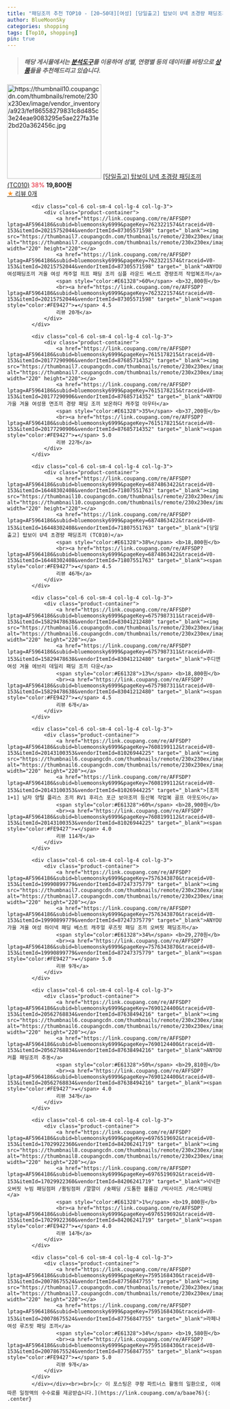 ```yaml
---
title: "패딩조끼 추천 TOP10 - [20~50대][여성] [당일출고] 탑보이 U넥 초경량 패딩조끼 (TC010)"
author: BlueMoonSky
categories: shopping
tags: [Top10, shopping]
pin: true
---
```


> ##### 해당 게시물에서는 [**분석도구**](https://itemscout.io/)를 이용하여 **성별**, **연령별** 등의 데이터를 바탕으로 [**상품**](https://link.coupang.com/a/baae76)들을 추천해드리고 있습니다.
<div class="container"><div class="row">
            <div class="col-6 col-sm-4 col-lg-4 col-lg-3">
                <div class="product-container">
                    <a href="https://link.coupang.com/re/AFFSDP?lptag=AF5964186&subid=bluemoonsky6999&pageKey=6874863422&traceid=V0-153&itemId=16458458879&vendorItemId=83648557578" target="_blank"><img src="https://thumbnail10.coupangcdn.com/thumbnails/remote/230x230ex/image/vendor_inventory/a923/fef86558279831c8d485c3e24eae9083295e5ae227fa31e2bd20a362456c.jpg" alt="https://thumbnail10.coupangcdn.com/thumbnails/remote/230x230ex/image/vendor_inventory/a923/fef86558279831c8d485c3e24eae9083295e5ae227fa31e2bd20a362456c.jpg" width="220" height="220"></a>
                    <a href="https://link.coupang.com/re/AFFSDP?lptag=AF5964186&subid=bluemoonsky6999&pageKey=6874863422&traceid=V0-153&itemId=16458458879&vendorItemId=83648557578" target="_blank">[당일출고] 탑보이 U넥 초경량 패딩조끼 (TC010)</a>
                    <span style="color:#E61328">38%</span> <b>19,800원</b>
                    <br><a href="https://link.coupang.com/re/AFFSDP?lptag=AF5964186&subid=bluemoonsky6999&pageKey=6874863422&traceid=V0-153&itemId=16458458879&vendorItemId=83648557578" target="_blank"><span style="color:#FE9427">★</span> 
                    리뷰 0개</a>
                </div>
            </div>
            
            <div class="col-6 col-sm-4 col-lg-4 col-lg-3">
                <div class="product-container">
                    <a href="https://link.coupang.com/re/AFFSDP?lptag=AF5964186&subid=bluemoonsky6999&pageKey=7623221574&traceid=V0-153&itemId=20215752044&vendorItemId=87305571598" target="_blank"><img src="https://thumbnail7.coupangcdn.com/thumbnails/remote/230x230ex/image/vendor_inventory/57a3/15d98ab9628cc7b08a4f5feeb291ffb3b91c0f107a8d777120b6c9da285d.jpg" alt="https://thumbnail7.coupangcdn.com/thumbnails/remote/230x230ex/image/vendor_inventory/57a3/15d98ab9628cc7b08a4f5feeb291ffb3b91c0f107a8d777120b6c9da285d.jpg" width="220" height="220"></a>
                    <a href="https://link.coupang.com/re/AFFSDP?lptag=AF5964186&subid=bluemoonsky6999&pageKey=7623221574&traceid=V0-153&itemId=20215752044&vendorItemId=87305571598" target="_blank">ANYOU 여성패딩조끼 겨울 여성 캐주얼 히프 패딩 조끼 심플 라운드 베스트 경량조끼 작업복조끼</a>
                    <span style="color:#E61328">60%</span> <b>32,800원</b>
                    <br><a href="https://link.coupang.com/re/AFFSDP?lptag=AF5964186&subid=bluemoonsky6999&pageKey=7623221574&traceid=V0-153&itemId=20215752044&vendorItemId=87305571598" target="_blank"><span style="color:#FE9427">★</span> 4.5
                    리뷰 20개</a>
                </div>
            </div>
            
            <div class="col-6 col-sm-4 col-lg-4 col-lg-3">
                <div class="product-container">
                    <a href="https://link.coupang.com/re/AFFSDP?lptag=AF5964186&subid=bluemoonsky6999&pageKey=7615178215&traceid=V0-153&itemId=20177290906&vendorItemId=87685714352" target="_blank"><img src="https://thumbnail7.coupangcdn.com/thumbnails/remote/230x230ex/image/vendor_inventory/a0d9/f7283549308726941b7a0eef256ca41183e423aed89d6ae757ea1026da57.jpg" alt="https://thumbnail7.coupangcdn.com/thumbnails/remote/230x230ex/image/vendor_inventory/a0d9/f7283549308726941b7a0eef256ca41183e423aed89d6ae757ea1026da57.jpg" width="220" height="220"></a>
                    <a href="https://link.coupang.com/re/AFFSDP?lptag=AF5964186&subid=bluemoonsky6999&pageKey=7615178215&traceid=V0-153&itemId=20177290906&vendorItemId=87685714352" target="_blank">ANYOU 가을 겨울 여성용 면조끼 경량 패딩 조끼 보온하다 캐주얼 아우터</a>
                    <span style="color:#E61328">35%</span> <b>37,200원</b>
                    <br><a href="https://link.coupang.com/re/AFFSDP?lptag=AF5964186&subid=bluemoonsky6999&pageKey=7615178215&traceid=V0-153&itemId=20177290906&vendorItemId=87685714352" target="_blank"><span style="color:#FE9427">★</span> 5.0
                    리뷰 22개</a>
                </div>
            </div>
            
            <div class="col-6 col-sm-4 col-lg-4 col-lg-3">
                <div class="product-container">
                    <a href="https://link.coupang.com/re/AFFSDP?lptag=AF5964186&subid=bluemoonsky6999&pageKey=6874863422&traceid=V0-153&itemId=16448302408&vendorItemId=71807551763" target="_blank"><img src="https://thumbnail10.coupangcdn.com/thumbnails/remote/230x230ex/image/vendor_inventory/a923/fef86558279831c8d485c3e24eae9083295e5ae227fa31e2bd20a362456c.jpg" alt="https://thumbnail10.coupangcdn.com/thumbnails/remote/230x230ex/image/vendor_inventory/a923/fef86558279831c8d485c3e24eae9083295e5ae227fa31e2bd20a362456c.jpg" width="220" height="220"></a>
                    <a href="https://link.coupang.com/re/AFFSDP?lptag=AF5964186&subid=bluemoonsky6999&pageKey=6874863422&traceid=V0-153&itemId=16448302408&vendorItemId=71807551763" target="_blank">[당일출고] 탑보이 U넥 초경량 패딩조끼 (TC010)</a>
                    <span style="color:#E61328">38%</span> <b>18,800원</b>
                    <br><a href="https://link.coupang.com/re/AFFSDP?lptag=AF5964186&subid=bluemoonsky6999&pageKey=6874863422&traceid=V0-153&itemId=16448302408&vendorItemId=71807551763" target="_blank"><span style="color:#FE9427">★</span> 4.5
                    리뷰 46개</a>
                </div>
            </div>
            
            <div class="col-6 col-sm-4 col-lg-4 col-lg-3">
                <div class="product-container">
                    <a href="https://link.coupang.com/re/AFFSDP?lptag=AF5964186&subid=bluemoonsky6999&pageKey=6757987311&traceid=V0-153&itemId=15829478638&vendorItemId=83041212480" target="_blank"><img src="https://thumbnail6.coupangcdn.com/thumbnails/remote/230x230ex/image/vendor_inventory/3cf3/93122c348bb0b50590dff67b8dfce9f1d04be41c38436179d2f2cb69650e.jpg" alt="https://thumbnail6.coupangcdn.com/thumbnails/remote/230x230ex/image/vendor_inventory/3cf3/93122c348bb0b50590dff67b8dfce9f1d04be41c38436179d2f2cb69650e.jpg" width="220" height="220"></a>
                    <a href="https://link.coupang.com/re/AFFSDP?lptag=AF5964186&subid=bluemoonsky6999&pageKey=6757987311&traceid=V0-153&itemId=15829478638&vendorItemId=83041212480" target="_blank">주디앤 여성 겨울 에브리 데일리 패딩 조끼 다운</a>
                    <span style="color:#E61328">13%</span> <b>18,800원</b>
                    <br><a href="https://link.coupang.com/re/AFFSDP?lptag=AF5964186&subid=bluemoonsky6999&pageKey=6757987311&traceid=V0-153&itemId=15829478638&vendorItemId=83041212480" target="_blank"><span style="color:#FE9427">★</span> 4.5
                    리뷰 6개</a>
                </div>
            </div>
            
            <div class="col-6 col-sm-4 col-lg-4 col-lg-3">
                <div class="product-container">
                    <a href="https://link.coupang.com/re/AFFSDP?lptag=AF5964186&subid=bluemoonsky6999&pageKey=7608199112&traceid=V0-153&itemId=20143100353&vendorItemId=81026944225" target="_blank"><img src="https://thumbnail6.coupangcdn.com/thumbnails/remote/230x230ex/image/vendor_inventory/3cbf/7684ef1f547f56995d921a1d6fede3367a75fa80f35e530b4373ccb0a8fa.jpg" alt="https://thumbnail6.coupangcdn.com/thumbnails/remote/230x230ex/image/vendor_inventory/3cbf/7684ef1f547f56995d921a1d6fede3367a75fa80f35e530b4373ccb0a8fa.jpg" width="220" height="220"></a>
                    <a href="https://link.coupang.com/re/AFFSDP?lptag=AF5964186&subid=bluemoonsky6999&pageKey=7608199112&traceid=V0-153&itemId=20143100353&vendorItemId=81026944225" target="_blank">[조끼 1+1] 남자 양털 플리스 조끼 RV1 후리스 포근 보아조끼 등산복 작업복 골프 아웃도어</a>
                    <span style="color:#E61328">60%</span> <b>28,900원</b>
                    <br><a href="https://link.coupang.com/re/AFFSDP?lptag=AF5964186&subid=bluemoonsky6999&pageKey=7608199112&traceid=V0-153&itemId=20143100353&vendorItemId=81026944225" target="_blank"><span style="color:#FE9427">★</span> 4.0
                    리뷰 114개</a>
                </div>
            </div>
            
            <div class="col-6 col-sm-4 col-lg-4 col-lg-3">
                <div class="product-container">
                    <a href="https://link.coupang.com/re/AFFSDP?lptag=AF5964186&subid=bluemoonsky6999&pageKey=7576343870&traceid=V0-153&itemId=19990899779&vendorItemId=87247375779" target="_blank"><img src="https://thumbnail7.coupangcdn.com/thumbnails/remote/230x230ex/image/vendor_inventory/8d1d/f3d4566bd3d8dfe769c131a7426a6534838f621ae6762bdc459ecc67219a.jpg" alt="https://thumbnail7.coupangcdn.com/thumbnails/remote/230x230ex/image/vendor_inventory/8d1d/f3d4566bd3d8dfe769c131a7426a6534838f621ae6762bdc459ecc67219a.jpg" width="220" height="220"></a>
                    <a href="https://link.coupang.com/re/AFFSDP?lptag=AF5964186&subid=bluemoonsky6999&pageKey=7576343870&traceid=V0-153&itemId=19990899779&vendorItemId=87247375779" target="_blank">ANYOU 가을 겨울 여성 하이넥 패딩 베스트 캐주얼 루즈핏 패딩 조끼 오버핏 패딩조끼</a>
                    <span style="color:#E61328">34%</span> <b>29,270원</b>
                    <br><a href="https://link.coupang.com/re/AFFSDP?lptag=AF5964186&subid=bluemoonsky6999&pageKey=7576343870&traceid=V0-153&itemId=19990899779&vendorItemId=87247375779" target="_blank"><span style="color:#FE9427">★</span> 5.0
                    리뷰 9개</a>
                </div>
            </div>
            
            <div class="col-6 col-sm-4 col-lg-4 col-lg-3">
                <div class="product-container">
                    <a href="https://link.coupang.com/re/AFFSDP?lptag=AF5964186&subid=bluemoonsky6999&pageKey=7690124400&traceid=V0-153&itemId=20562768834&vendorItemId=87638494216" target="_blank"><img src="https://thumbnail6.coupangcdn.com/thumbnails/remote/230x230ex/image/vendor_inventory/8f37/6685cb0c3e30e2da5c8e65c8f0a07194d67886ba5e365ba22759c6e4c882.jpg" alt="https://thumbnail6.coupangcdn.com/thumbnails/remote/230x230ex/image/vendor_inventory/8f37/6685cb0c3e30e2da5c8e65c8f0a07194d67886ba5e365ba22759c6e4c882.jpg" width="220" height="220"></a>
                    <a href="https://link.coupang.com/re/AFFSDP?lptag=AF5964186&subid=bluemoonsky6999&pageKey=7690124400&traceid=V0-153&itemId=20562768834&vendorItemId=87638494216" target="_blank">ANYOU 커플 패딩조끼 추동</a>
                    <span style="color:#E61328">50%</span> <b>29,810원</b>
                    <br><a href="https://link.coupang.com/re/AFFSDP?lptag=AF5964186&subid=bluemoonsky6999&pageKey=7690124400&traceid=V0-153&itemId=20562768834&vendorItemId=87638494216" target="_blank"><span style="color:#FE9427">★</span> 4.0
                    리뷰 34개</a>
                </div>
            </div>
            
            <div class="col-6 col-sm-4 col-lg-4 col-lg-3">
                <div class="product-container">
                    <a href="https://link.coupang.com/re/AFFSDP?lptag=AF5964186&subid=bluemoonsky6999&pageKey=6976519692&traceid=V0-153&itemId=17029922360&vendorItemId=84206241719" target="_blank"><img src="https://thumbnail8.coupangcdn.com/thumbnails/remote/230x230ex/image/vendor_inventory/d073/c84a1f8c08a90669e09040b4e1012391cefa00fad2932bd58d07e24fbd46.jpg" alt="https://thumbnail8.coupangcdn.com/thumbnails/remote/230x230ex/image/vendor_inventory/d073/c84a1f8c08a90669e09040b4e1012391cefa00fad2932bd58d07e24fbd46.jpg" width="220" height="220"></a>
                    <a href="https://link.coupang.com/re/AFFSDP?lptag=AF5964186&subid=bluemoonsky6999&pageKey=6976519692&traceid=V0-153&itemId=17029922360&vendorItemId=84206241719" target="_blank">넉넉한 오버핏 누빔 패딩점퍼 /퀼팅점퍼 /깔깔이 /숏패딩 /도톰한 볼륨감 /빅사이즈 /에스티패딩</a>
                    <span style="color:#E61328">1%</span> <b>19,800원</b>
                    <br><a href="https://link.coupang.com/re/AFFSDP?lptag=AF5964186&subid=bluemoonsky6999&pageKey=6976519692&traceid=V0-153&itemId=17029922360&vendorItemId=84206241719" target="_blank"><span style="color:#FE9427">★</span> 4.0
                    리뷰 14개</a>
                </div>
            </div>
            
            <div class="col-6 col-sm-4 col-lg-4 col-lg-3">
                <div class="product-container">
                    <a href="https://link.coupang.com/re/AFFSDP?lptag=AF5964186&subid=bluemoonsky6999&pageKey=7595168430&traceid=V0-153&itemId=20078675524&vendorItemId=87756847755" target="_blank"><img src="https://thumbnail7.coupangcdn.com/thumbnails/remote/230x230ex/image/vendor_inventory/8a32/f673f3c756cff5740bafeba6f6314ef7012d4b31e56e93902c4e5585d4a9.jpg" alt="https://thumbnail7.coupangcdn.com/thumbnails/remote/230x230ex/image/vendor_inventory/8a32/f673f3c756cff5740bafeba6f6314ef7012d4b31e56e93902c4e5585d4a9.jpg" width="220" height="220"></a>
                    <a href="https://link.coupang.com/re/AFFSDP?lptag=AF5964186&subid=bluemoonsky6999&pageKey=7595168430&traceid=V0-153&itemId=20078675524&vendorItemId=87756847755" target="_blank">라페나 여성 루즈핏 패딩 조끼</a>
                    <span style="color:#E61328">34%</span> <b>19,580원</b>
                    <br><a href="https://link.coupang.com/re/AFFSDP?lptag=AF5964186&subid=bluemoonsky6999&pageKey=7595168430&traceid=V0-153&itemId=20078675524&vendorItemId=87756847755" target="_blank"><span style="color:#FE9427">★</span> 5.0
                    리뷰 9개</a>
                </div>
            </div>
            </div></div><br><br>[👉 이 포스팅은 쿠팡 파트너스 활동의 일환으로, 이에 따른 일정액의 수수료를 제공받습니다.](https://link.coupang.com/a/baae76){: .center}